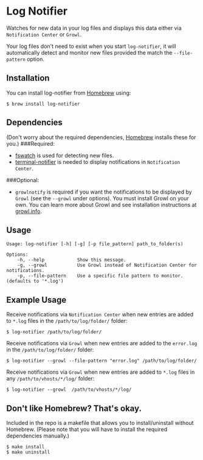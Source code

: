 Log Notifier
============
Watches for new data in your log files and displays this data either via `Notification Center` or `Growl`.

Your log files don't need to exist when you start `log-notifier`, it will automatically detect
and monitor new files provided the match the `--file-pattern` option.

Installation
------------
You can install log-notifier from [Homebrew](http://mxcl.github.com/homebrew/) using:

    $ brew install log-notifier

Dependencies
------------
(Don't worry about the required dependencies, [Homebrew](http://mxcl.github.com/homebrew/) installs these for you.)
###Required:

* [fswatch](https://github.com/alandipert/fswatch) is used for detecting new files.
* [terminal-notifier](https://github.com/alloy/terminal-notifier) is needed to display notifications in `Notification Center`.

###Optional:
* `growlnotify` is required if you want the notifications to be displayed by `Growl` (see the `--growl` under options).
You must install Growl on your own. You can learn more about Growl and see installation instructions at [growl.info](http://growl.info).


Usage
-----
    Usage: log-notifier [-h] [-g] [-p file_pattern] path_to_folder(s)

    Options:
        -h, --help            Show this message.
        -g, --growl           Use Growl instead of Notification Center for notifications.
        -p, --file-pattern    Use a specific file pattern to monitor. (defaults to '*.log')

Example Usage
-------------
Receive notifications via `Notification Center` when new entries are added to `*.log` files in the `/path/to/log/folder/` folder:

    $ log-notifier /path/to/log/folder/

Receive notifications via `Growl` when new entries are added to the `error.log` in the `/path/to/log/folder/` folder:

    $ log-notifier --growl --file-pattern "error.log" /path/to/log/folder/

Receive notifications via `Growl` when new entries are added to  `*.log` files in any `/path/to/vhosts/*/log/` folder:

    $ log-notifier --growl  /path/to/vhosts/*/log/

Don't like Homebrew? That's okay.
---------------------------------
Included in the repo is a makefile that allows you to install/uninstall without Homebrew.
(Please note that you will have to install the required dependencies manually.)

    $ make install
    $ make uninstall

